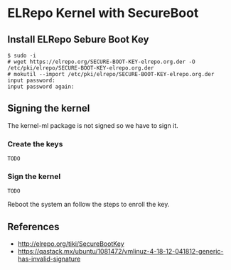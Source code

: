 # ELRepo Kernel with SecureBoot

## Install ELRepo Sebure Boot Key

```
$ sudo -i
# wget https://elrepo.org/SECURE-BOOT-KEY-elrepo.org.der -O /etc/pki/elrepo/SECURE-BOOT-KEY-elrepo.org.der
# mokutil --import /etc/pki/elrepo/SECURE-BOOT-KEY-elrepo.org.der
input password: 
input password again: 
```

## Signing the kernel

The kernel-ml package is not signed so we have to sign it.

### Create the keys

```
TODO
```

### Sign the kernel

```
TODO
```

Reboot the system an follow the steps to enroll the key.

## References
* http://elrepo.org/tiki/SecureBootKey
* https://qastack.mx/ubuntu/1081472/vmlinuz-4-18-12-041812-generic-has-invalid-signature
